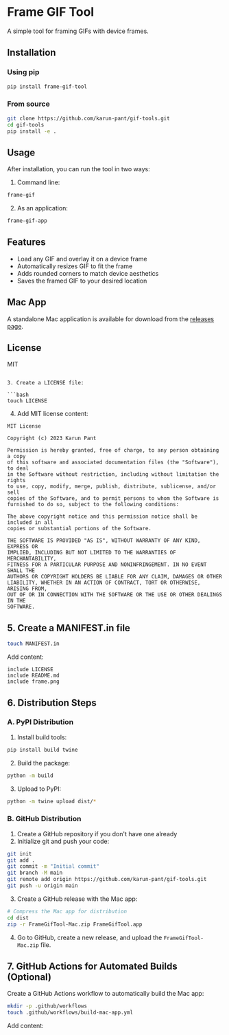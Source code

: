 # Frame GIF Tool

A simple tool for framing GIFs with device frames.

## Installation

### Using pip

```bash
pip install frame-gif-tool
```

### From source

```bash
git clone https://github.com/karun-pant/gif-tools.git
cd gif-tools
pip install -e .
```

## Usage

After installation, you can run the tool in two ways:

1. Command line:
```bash
frame-gif
```

2. As an application:
```bash
frame-gif-app
```

## Features

- Load any GIF and overlay it on a device frame
- Automatically resizes GIF to fit the frame
- Adds rounded corners to match device aesthetics
- Saves the framed GIF to your desired location

## Mac App

A standalone Mac application is available for download from the [releases page](https://github.com/karun-pant/gif-tools/releases).

## License

MIT
```

3. Create a LICENSE file:

```bash
touch LICENSE
```

4. Add MIT license content:

```text:LICENSE
MIT License

Copyright (c) 2023 Karun Pant

Permission is hereby granted, free of charge, to any person obtaining a copy
of this software and associated documentation files (the "Software"), to deal
in the Software without restriction, including without limitation the rights
to use, copy, modify, merge, publish, distribute, sublicense, and/or sell
copies of the Software, and to permit persons to whom the Software is
furnished to do so, subject to the following conditions:

The above copyright notice and this permission notice shall be included in all
copies or substantial portions of the Software.

THE SOFTWARE IS PROVIDED "AS IS", WITHOUT WARRANTY OF ANY KIND, EXPRESS OR
IMPLIED, INCLUDING BUT NOT LIMITED TO THE WARRANTIES OF MERCHANTABILITY,
FITNESS FOR A PARTICULAR PURPOSE AND NONINFRINGEMENT. IN NO EVENT SHALL THE
AUTHORS OR COPYRIGHT HOLDERS BE LIABLE FOR ANY CLAIM, DAMAGES OR OTHER
LIABILITY, WHETHER IN AN ACTION OF CONTRACT, TORT OR OTHERWISE, ARISING FROM,
OUT OF OR IN CONNECTION WITH THE SOFTWARE OR THE USE OR OTHER DEALINGS IN THE
SOFTWARE.
```

## 5. Create a MANIFEST.in file

```bash
touch MANIFEST.in
```

Add content:

```text:MANIFEST.in
include LICENSE
include README.md
include frame.png
```

## 6. Distribution Steps

### A. PyPI Distribution

1. Install build tools:

```bash
pip install build twine
```

2. Build the package:

```bash
python -m build
```

3. Upload to PyPI:

```bash
python -m twine upload dist/*
```

### B. GitHub Distribution

1. Create a GitHub repository if you don't have one already
2. Initialize git and push your code:

```bash
git init
git add .
git commit -m "Initial commit"
git branch -M main
git remote add origin https://github.com/karun-pant/gif-tools.git
git push -u origin main
```

3. Create a GitHub release with the Mac app:

```bash
# Compress the Mac app for distribution
cd dist
zip -r FrameGifTool-Mac.zip FrameGifTool.app
```

4. Go to GitHub, create a new release, and upload the `FrameGifTool-Mac.zip` file.

## 7. GitHub Actions for Automated Builds (Optional)

Create a GitHub Actions workflow to automatically build the Mac app:

```bash
mkdir -p .github/workflows
touch .github/workflows/build-mac-app.yml
```

Add content:

```yaml:.github/workflows/build-mac-app.yml

```